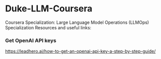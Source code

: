 # Duke-LLM-Coursera
Coursera Specialization: Large Language Model Operations (LLMOps) Specialization
Resources and useful links:
### Get OpenAI API keys
https://leadhero.ai/how-to-get-an-openai-api-key-a-step-by-step-guide/
